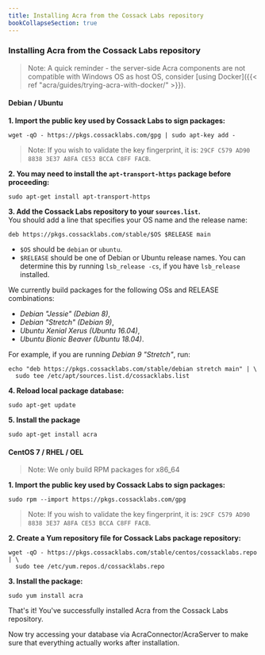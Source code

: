 ```yaml
---
title: Installing Acra from the Cossack Labs repository
bookCollapseSection: true
---
```


### Installing Acra from the Cossack Labs repository

> Note: A quick reminder - the server-side Acra components are not compatible with Windows OS as host OS, consider [using Docker]({{< ref "acra/guides/trying-acra-with-docker/" >}}).

#### Debian / Ubuntu

**1. Import the public key used by Cossack Labs to sign packages:**

```console
wget -qO - https://pkgs.cossacklabs.com/gpg | sudo apt-key add -
```    

> Note: If you wish to validate the key fingerprint, it is: `29CF C579 AD90 8838 3E37 A8FA CE53 BCCA C8FF FACB`.

**2. You may need to install the `apt-transport-https` package before proceeding:**

```console
sudo apt-get install apt-transport-https
```    

**3. Add the Cossack Labs repository to your `sources.list`.**        
You should add a line that specifies your OS name and the release name:

```console
deb https://pkgs.cossacklabs.com/stable/$OS $RELEASE main
```    

* `$OS` should be `debian` or `ubuntu`.
* `$RELEASE` should be one of Debian or Ubuntu release names. You can determine this by running `lsb_release -cs`, if you have `lsb_release` installed.

We currently build packages for the following OSs and RELEASE combinations:

- *Debian "Jessie" (Debian 8)*,
- *Debian "Stretch" (Debian 9)*,
- *Ubuntu Xenial Xerus (Ubuntu 16.04)*,
- *Ubuntu Bionic Beaver (Ubuntu 18.04)*.

For example, if you are running *Debian 9 "Stretch"*, run:

```console
echo "deb https://pkgs.cossacklabs.com/stable/debian stretch main" | \
  sudo tee /etc/apt/sources.list.d/cossacklabs.list
```    

**4. Reload local package database:**

```console
sudo apt-get update
```    

**5. Install the package**

```console
sudo apt-get install acra
```

#### CentOS 7 / RHEL / OEL

> Note: We only build RPM packages for x86_64 

**1. Import the public key used by Cossack Labs to sign packages:**

```console
sudo rpm --import https://pkgs.cossacklabs.com/gpg
```
> Note: If you wish to validate the key fingerprint, it is: `29CF C579 AD90 8838 3E37 A8FA CE53 BCCA C8FF FACB`.

**2. Create a Yum repository file for Cossack Labs package repository:**

```console
wget -qO - https://pkgs.cossacklabs.com/stable/centos/cossacklabs.repo | \
  sudo tee /etc/yum.repos.d/cossacklabs.repo
```    

**3. Install the package:**

```console
sudo yum install acra
```

That's it! You've successfully installed Acra from the Cossack Labs repository.
    
Now try accessing your database via AcraConnector/AcraServer to make sure that everything actually works after installation.